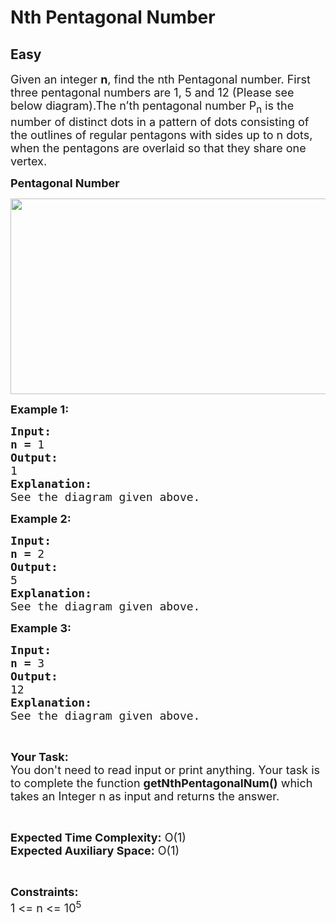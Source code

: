 # Nth Pentagonal Number
## Easy
<div class="problems_problem_content__Xm_eO"><p><span style="font-size:18px">Given an integer <strong>n</strong>, find the nth Pentagonal number. First three pentagonal numbers are 1, 5 and 12 (Please see below diagram).The n’th pentagonal number P<sub>n</sub>&nbsp;is the number of distinct dots in a pattern of dots consisting of the outlines of regular pentagons with sides up to n dots, when the pentagons are overlaid so that they share one vertex.</span></p>

<p><span style="font-size:18px"><strong>Pentagonal Number</strong></span></p>

<p><img alt="" src="https://contribute.geeksforgeeks.org/wp-content/uploads/pentagonal.jpg" style="height:313px; width:653px"></p>

<p><span style="font-size:18px"><strong>Example 1:</strong></span></p>

<pre><span style="font-size:18px"><strong>Input:</strong></span>
<span style="font-size:18px"><strong>n = </strong>1 </span>
<span style="font-size:18px"><strong>Output:</strong></span>
<span style="font-size:18px">1 </span>
<span style="font-size:18px"><strong>Explanation:</strong></span>
<span style="font-size:18px">See the diagram given above.</span></pre>

<p><span style="font-size:18px"><strong>Example 2:</strong></span></p>

<pre><span style="font-size:18px"><strong>Input:</strong></span>
<span style="font-size:18px"><strong>n = </strong>2 </span>
<span style="font-size:18px"><strong>Output:</strong></span>
<span style="font-size:18px">5</span>
<span style="font-size:18px"><strong>Explanation:</strong></span>
<span style="font-size:18px">See the diagram given above.</span></pre>

<p><span style="font-size:18px"><strong>Example 3:</strong></span></p>

<pre><span style="font-size:18px"><strong>Input:</strong></span>
<span style="font-size:18px"><strong>n = </strong>3</span>
<span style="font-size:18px"><strong>Output:</strong></span>
<span style="font-size:18px">12</span>
<span style="font-size:18px"><strong>Explanation:</strong></span>
<span style="font-size:18px">See the diagram given above.</span></pre>

<p>&nbsp;</p>

<p><span style="font-size:18px"><strong>Your Task:</strong><br>
You don't need to read input or print anything. Your task is to complete the function <strong>getNthPentagonalNum()</strong> which takes an Integer n as input and returns the answer.</span></p>

<p>&nbsp;</p>

<p><span style="font-size:18px"><strong>Expected Time Complexity:</strong> O(1)<br>
<strong>Expected Auxiliary Space:</strong> O(1)</span></p>

<p>&nbsp;</p>

<p><span style="font-size:18px"><strong>Constraints:</strong></span><br>
<span style="font-size:18px">1 &lt;= n &lt;= 10<sup>5</sup></span></p>
</div>